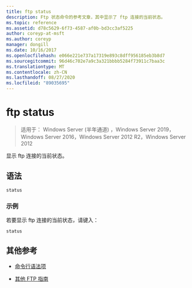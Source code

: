 ```yaml
---
title: ftp status
description: Ftp 状态命令的参考文章，其中显示了 ftp 连接的当前状态。
ms.topic: reference
ms.assetid: d78c5629-6f73-4587-af0b-bd3cc3af5225
author: coreyp-at-msft
ms.author: coreyp
manager: dongill
ms.date: 10/16/2017
ms.openlocfilehash: e066e221e737a17319e893c8dff956185eb3b8d7
ms.sourcegitcommit: 96d46c702e7a9c3a321bbbb5284f73911c7baa3c
ms.translationtype: MT
ms.contentlocale: zh-CN
ms.lasthandoff: 08/27/2020
ms.locfileid: "89035695"
---
```

# <a name="ftp-status"></a>ftp status

> 适用于： Windows Server (半年通道) ，Windows Server 2019，Windows Server 2016，Windows Server 2012 R2，Windows Server 2012

显示 ftp 连接的当前状态。

## <a name="syntax"></a>语法

```
status
```

### <a name="examples"></a>示例

若要显示 ftp 连接的当前状态，请键入：

```
status
```

## <a name="additional-references"></a>其他参考

- [命令行语法项](command-line-syntax-key.md)

- [其他 FTP 指南](/previous-versions/orphan-topics/ws.10/cc756013(v=ws.10))
